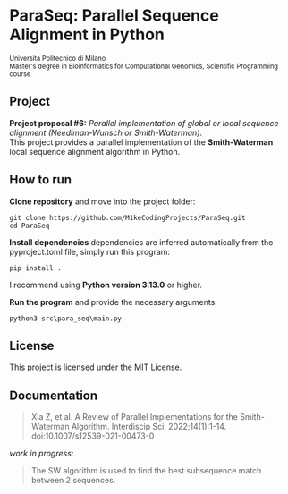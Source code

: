 # ParaSeq: Parallel Sequence Alignment in Python
<small>
Università Politecnico di Milano<br>
Master's degree in Bioinformatics for Computational Genomics, Scientific Programming course
</small>

## Project
**Project proposal #6:** _Parallel implementation of global or local sequence alignment (Needlman-Wunsch or Smith-Waterman)_.<br>
This project provides a parallel implementation of the **Smith-Waterman** local sequence alignment algorithm in Python.

## How to run
**Clone repository** and move into the project folder:
```shell
git clone https://github.com/M1keCodingProjects/ParaSeq.git
cd ParaSeq
```

**Install dependencies** dependencies are inferred automatically from the pyproject.toml file, simply run this program:
```shell
pip install .
```
I recommend using **Python version 3.13.0** or higher.

**Run the program** and provide the necessary arguments:
```shell
python3 src\para_seq\main.py
```

## License
This project is licensed under the MIT License.

## Documentation
> Xia Z, et al. A Review of Parallel Implementations for the Smith-Waterman Algorithm. Interdiscip Sci. 2022;14(1):1-14. doi:10.1007/s12539-021-00473-0

_work in progress:_<br>
> The SW algorithm is used to find the best subsequence match between 2 sequences.
